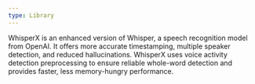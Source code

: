 ```yaml
---
type: Library
---
```


WhisperX is an enhanced version of Whisper, a speech recognition model from OpenAI. It offers more accurate timestamping, multiple speaker detection, and reduced hallucinations. WhisperX uses voice activity detection preprocessing to ensure reliable whole-word detection and provides faster, less memory-hungry performance.